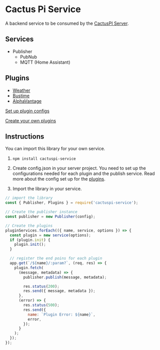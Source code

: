 # Cactus Pi Service

A backend service to be consumed by the [CactusPI Server](https://github.com/dannielum/cactuspi-server).

## Services

- Publisher
  - PubNub
  - MQTT (Home Assistant)

## Plugins

- [Weather](./plugins/weather/)
- [Bustime](./plugins/bustime/)
- [AlphaVantage](./plugins/alphavantage/)

[Set up plugin configs](./plugins/#Plugin-Configs)

[Create your own plugins](./plugins/#Create-Your-Own-Plugins)

## Instructions

You can import this library for your own service.

1. `npm install cactuspi-service`

2. Create config.json in your server project. You need to set up the configurations needed for each plugin and the publish service. Read more about the config set up for the [plugins](./plugins/#Plugin-Configs).

3. Import the library in your service.

```js
// import the library
const { Publisher, Plugins } = require('cactuspi-service');

// Create the publisher instance
const publisher = new Publisher(config);

// Create the plugins
pluginServices.forEach(({ name, service, options }) => {
  const plugin = new service(options);
  if (plugin.init) {
    plugin.init();
  }

  // register the end poins for each plugin
  app.get(`/${name}/:param?`, (req, res) => {
    plugin.fetch(
      (message, metadata) => {
        publisher.publish(message, metadata);

        res.status(200);
        res.send({ message, metadata });
      },
      (error) => {
        res.status(500);
        res.send({
          name: `Plugin Error: ${name}`,
          error,
        });
      }
    );
  });
});
```
